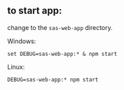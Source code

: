 
## to start app:
change to the `sas-web-app` directory.

Windows:
```{bash}
set DEBUG=sas-web-app:* & npm start
```
Linux:
```{bash}
DEBUG=sas-web-app:* npm start
```
